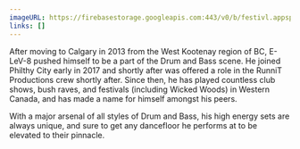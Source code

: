 ```yaml
---
imageURL: https://firebasestorage.googleapis.com:443/v0/b/festivl.appspot.com/o/userContent%2F9F683ED4-6E53-4472-8B35-FDD76994C2CE.png?alt=media&token=e98862e3-1c89-4dae-917c-bbb434e49314
links: []
---
```

After moving to Calgary in 2013 from the West Kootenay region of BC, E-LeV-8 pushed himself to be a part of the Drum and Bass scene. He joined Philthy City early in 2017 and shortly after was offered a role in the RunniT Productions crew shortly after. Since then, he has played countless club shows, bush raves, and festivals (including Wicked Woods) in Western Canada, and has made a name for himself amongst his peers. 

With a major arsenal of all styles of Drum and Bass, his high energy sets are always unique, and sure to get any dancefloor he performs at to be elevated to their pinnacle.